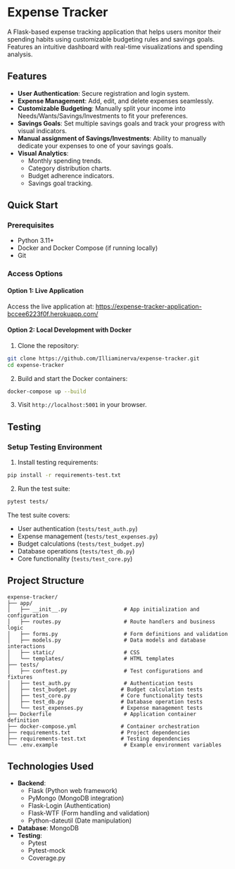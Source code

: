 # Expense Tracker

A Flask-based expense tracking application that helps users monitor their spending habits using customizable budgeting rules and savings goals. Features an intuitive dashboard with real-time visualizations and spending analysis.

## Features

- **User Authentication**: Secure registration and login system.
- **Expense Management**: Add, edit, and delete expenses seamlessly.
- **Customizable Budgeting**: Manually split your income into Needs/Wants/Savings/Investments to fit your preferences.
- **Savings Goals**: Set multiple savings goals and track your progress with visual indicators.
- **Manual assignment of Savings/Investments**: Ability to manually dedicate your expenses to one of your savings goals.
- **Visual Analytics**: 
  - Monthly spending trends.
  - Category distribution charts.
  - Budget adherence indicators.
  - Savings goal tracking.

## Quick Start

### Prerequisites

- Python 3.11+
- Docker and Docker Compose (if running locally)
- Git

### Access Options

#### Option 1: Live Application
Access the live application at: https://expense-tracker-application-bccee6223f0f.herokuapp.com/

#### Option 2: Local Development with Docker
1. Clone the repository:
```bash
git clone https://github.com/Illiaminerva/expense-tracker.git
cd expense-tracker
```

2. Build and start the Docker containers:
```bash
docker-compose up --build
```

3. Visit `http://localhost:5001` in your browser.

## Testing

### Setup Testing Environment
1. Install testing requirements:
```bash
pip install -r requirements-test.txt
```

2. Run the test suite:
```bash
pytest tests/
```

The test suite covers:
- User authentication (`tests/test_auth.py`)
- Expense management (`tests/test_expenses.py`)
- Budget calculations (`tests/test_budget.py`)
- Database operations (`tests/test_db.py`)
- Core functionality (`tests/test_core.py`)

## Project Structure

```
expense-tracker/
├── app/
│   ├── __init__.py                  # App initialization and configuration
│   ├── routes.py                    # Route handlers and business logic
│   ├── forms.py                     # Form definitions and validation
│   ├── models.py                    # Data models and database interactions
│   ├── static/                      # CSS
│   └── templates/                   # HTML templates
├── tests/
│   ├── conftest.py                  # Test configurations and fixtures
│   ├── test_auth.py                 # Authentication tests
│   ├── test_budget.py              # Budget calculation tests
│   ├── test_core.py                # Core functionality tests
│   ├── test_db.py                  # Database operation tests
│   └── test_expenses.py            # Expense management tests
├── Dockerfile                       # Application container definition
├── docker-compose.yml              # Container orchestration
├── requirements.txt                # Project dependencies
├── requirements-test.txt           # Testing dependencies
└── .env.example                     # Example environment variables
```


## Technologies Used

- **Backend**:
  - Flask (Python web framework)
  - PyMongo (MongoDB integration)
  - Flask-Login (Authentication)
  - Flask-WTF (Form handling and validation)
  - Python-dateutil (Date manipulation)
- **Database**: MongoDB
- **Testing**:
  - Pytest
  - Pytest-mock
  - Coverage.py
